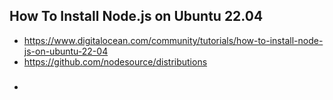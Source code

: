 ## How To Install Node.js on Ubuntu 22.04
- https://www.digitalocean.com/community/tutorials/how-to-install-node-js-on-ubuntu-22-04
- https://github.com/nodesource/distributions


### 

### 
- 




